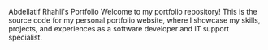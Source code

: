 
Abdellatif Rhahli's Portfolio
Welcome to my portfolio repository! This is the source code for my personal portfolio website, where I showcase my skills, projects, and experiences as a software developer and IT support specialist.

